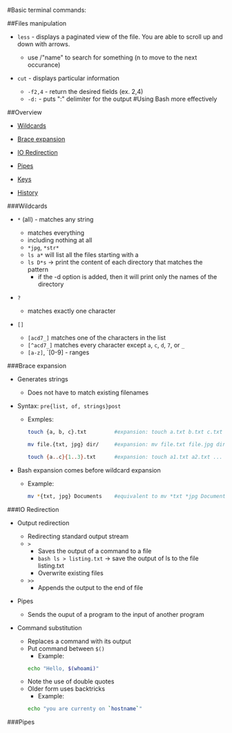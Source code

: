 #Basic terminal commands:

##Files manipulation
* `less` - displays a paginated view of the file. You are able to scroll up and down with arrows. 
    - use /"name" to search for something (n to move to the next occurance)


* `cut` - displays particular information
	- `-f2,4` - return the desired fields (ex. 2,4)
	- `-d:` - puts ":" delimiter for the output
#Using Bash more effectively

##Overview

- [Wildcards](#wildcards)
- [Brace expansion](#brace-expansion)
- [IO Redirection](#redirect)
- [Pipes](#pipes)

- [Keys](#keys)
- [History](#history)


###<a name="wildcards"></a>Wildcards

- `*` (all) - matches any string
	- matches everything
	- including nothing at all
	- `*jpg`, `*str*`
	- ```ls a*``` will list all the files starting with a
	- ```ls D*s``` -> print the content of each directory that matches the pattern
		- if the -d option is added, then it will print only the names of the directory
	
- `?`
	- matches exactly one character

- `[]`
	- `[acd7_]` matches one of the characters in the list
	- `[^acd7_]` matches every character except `a`, `c`, `d`, `7`, or `_`
	- `[a-z]`, `[0-9] - ranges

###<a name="brace-expansion"></a>Brace expansion

- Generates strings
	- Does not have to match existing filenames
- Syntax: `pre{list, of, strings}post`
	- Exmples:

		```bash
		touch {a, b, c}.txt  		#expansion: touch a.txt b.txt c.txt
		```

		```bash
		mv file.{txt, jpg} dir/   	#expansion: mv file.txt file.jpg dir/
		```

		```bash
		touch {a..c}{1..3}.txt 		#expansion: touch a1.txt a2.txt ... c2.txt c3.txt
		```

- Bash expansion comes before wildcard expansion
	- Example:
		```bash
		mv *{txt, jpg} Documents 	#equivalent to mv *txt *jpg Documents
		```


###<a name="redirect"></a>IO Redirection

- Output redirection
	- Redirecting standard output stream
	- `>`
		- Saves the output of a command to a file
		- ```bash ls > listing.txt``` -> save the output of ls to the file listing.txt
		- Overwrite existing files
	- `>>`
		- Appends the output to the end of file
- Pipes
	- Sends the ouput of a program to the input of another program

- Command substitution
	- Replaces a command with its output
	- Put command between `$()`
		- Example:
		```bash
		echo "Hello, $(whoami)"
		```
	- Note the use of double quotes
	- Older form uses backtricks
		- Example:
		```bash
		echo "you are currenty on `hostname`"
		```
	
###<a name="pipes"></a>Pipes
